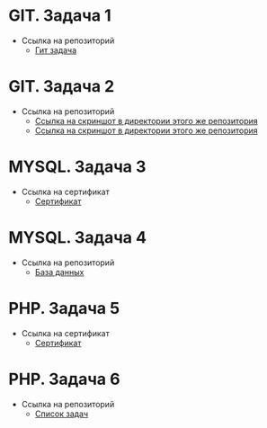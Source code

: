 # GIT. Задача 1
* Ссылка на репозиторий
    - [Гит задача](https://github.com/kiryusha404/hello)
# GIT. Задача 2
* Ссылка на репозиторий
    - [Ссылка на скриншот в директории этого же репозитория](https://github.com/kiryusha404/git/blob/main/game/1.jpg)
    - [Ссылка на скриншот в директории этого же репозитория](https://github.com/kiryusha404/git/blob/main/game/2.jpg)
# MYSQL. Задача 3
* Ссылка на сертификат
    - [Сертификат](https://api2.sololearn.com/v2/certificates/CC-2HU1RLSI/image/jpg)
# MYSQL. Задача 4
* Ссылка на репозиторий
    - [База данных](https://github.com/kiryusha404/git/blob/main/db/at6p4w9cS_g.jpg)
# PHP. Задача 5
* Ссылка на сертификат
    - [Сертификат](https://www.sololearn.com/certificates/CT-LZLWSSZN)
# PHP. Задача 6
* Ссылка на репозиторий
    - [Список задач](https://www.sololearn.com/certificates/CT-LZLWSSZN)
    